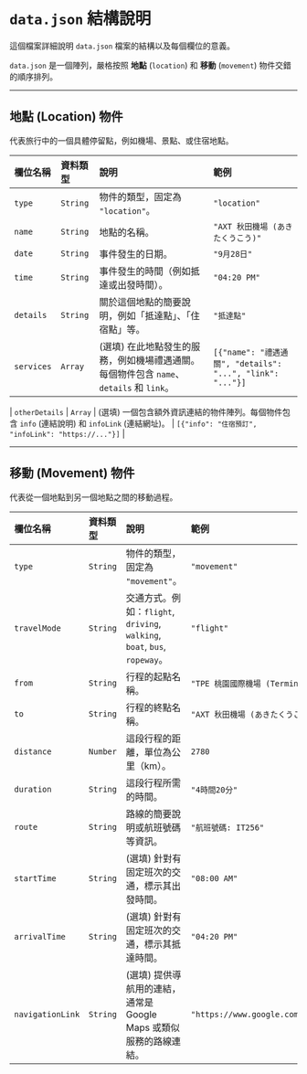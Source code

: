 # `data.json` 結構說明

這個檔案詳細說明 `data.json` 檔案的結構以及每個欄位的意義。

`data.json` 是一個陣列，嚴格按照 **地點** (`location`) 和 **移動** (`movement`) 物件交錯的順序排列。

---

## 地點 (Location) 物件

代表旅行中的一個具體停留點，例如機場、景點、或住宿地點。

| 欄位名稱       | 資料類型 | 說明                                                                                                | 範例                                                                   |
| :------------- | :------- | :-------------------------------------------------------------------------------------------------- | :--------------------------------------------------------------------- |
| `type`         | `String` | 物件的類型，固定為 `"location"`。                                                                   | `"location"`                                                           |
| `name`         | `String` | 地點的名稱。                                                                                        | `"AXT 秋田機場 (あきたくうこう)"`                                        |
| `date`         | `String` | 事件發生的日期。                                                                                    | `"9月28日"`                                                            |
| `time`         | `String` | 事件發生的時間（例如抵達或出發時間）。                                                              | `"04:20 PM"`                                                           |
| `details`      | `String` | 關於這個地點的簡要說明，例如「抵達點」、「住宿點」等。                                               | `"抵達點"`                                                             |
| `services`     | `Array`  | (選填) 在此地點發生的服務，例如機場禮遇通關。每個物件包含 `name`、`details` 和 `link`。                     | `[{"name": "禮遇通關", "details": "...", "link": "..."}]`                |

| `otherDetails` | `Array`  | (選填) 一個包含額外資訊連結的物件陣列。每個物件包含 `info` (連結說明) 和 `infoLink` (連結網址)。 | `[{"info": "住宿預訂", "infoLink": "https://..."}]`                |

---

## 移動 (Movement) 物件

代表從一個地點到另一個地點之間的移動過程。

| 欄位名稱         | 資料類型 | 說明                                                                 | 範例                                                                   |
| :--------------- | :------- | :------------------------------------------------------------------- | :--------------------------------------------------------------------- |
| `type`           | `String` | 物件的類型，固定為 `"movement"`。                                                                  | `"movement"`                                                           |
| `travelMode`     | `String` | 交通方式。例如：`flight`, `driving`, `walking`, `boat`, `bus`, `ropeway`。 | `"flight"`                                                             |
| `from`           | `String` | 行程的起點名稱。                                                     | `"TPE 桃園國際機場 (Terminal 1)"`                                        |
| `to`             | `String` | 行程的終點名稱。                                                     | `"AXT 秋田機場 (あきたくうこう)"`                                        |
| `distance`       | `Number` | 這段行程的距離，單位為公里（km）。                                   | `2780`                                                                 |
| `duration`       | `String` | 這段行程所需的時間。                                                 | `"4時間20分"`                                                          |
| `route`          | `String` | 路線的簡要說明或航班號碼等資訊。                                     | `"航班號碼: IT256"`                                                    |
| `startTime`      | `String` | (選填) 針對有固定班次的交通，標示其出發時間。                               | `"08:00 AM"`                                                           |
| `arrivalTime`    | `String` | (選填) 針對有固定班次的交通，標示其抵達時間。                               | `"04:20 PM"`                                                           |
| `navigationLink` | `String` | (選填) 提供導航用的連結，通常是 Google Maps 或類似服務的路線連結。 | `"https://www.google.com/maps/dir/..."` |